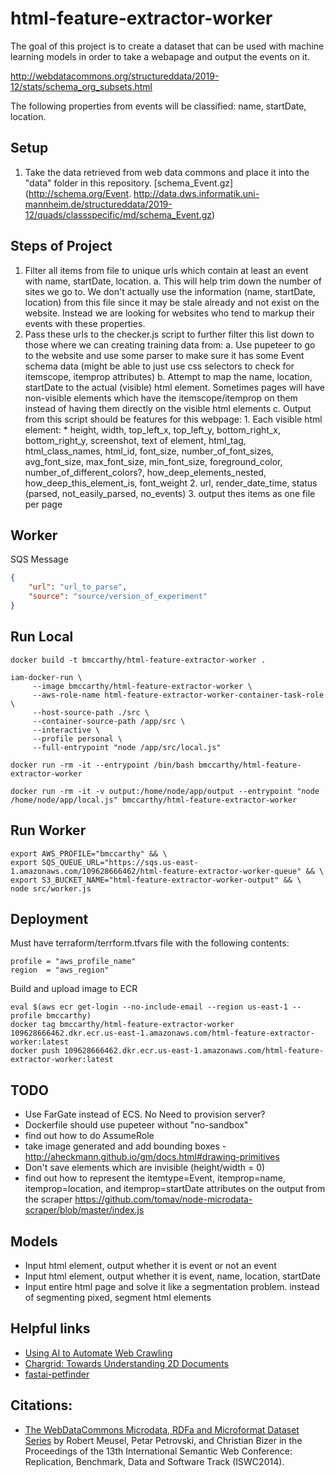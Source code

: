 # html-feature-extractor-worker

The goal of this project is to create a dataset that can be used with machine learning models in order to take a webapage and output the events on it.

http://webdatacommons.org/structureddata/2019-12/stats/schema_org_subsets.html

The following properties from events will be classified: name, startDate, location.

## Setup
1. Take the data retrieved from web data commons and place it into the "data" folder in this repository. [schema_Event.gz](http://schema.org/Event.
http://data.dws.informatik.uni-mannheim.de/structureddata/2019-12/quads/classspecific/md/schema_Event.gz)

## Steps of Project
1. Filter all items from file to unique urls which contain at least an event with name, startDate, location.
    a. This will help trim down the number of sites we go to.  We don't actually use the information (name, startDate, location) from this file since it may be stale already and not exist on the website.  Instead we are looking for websites who tend to markup their events with these properties.
2. Pass these urls to the checker.js script to further filter this list down to those where we can creating training data from:
    a. Use pupeteer to go to the website and use some parser to make sure it has some Event schema data (might be able to just use css selectors to check for itemscope, itemprop attributes)
    b. Attempt to map the name, location, startDate to the actual (visible) html element.  Sometimes pages will have non-visible elements which have the itemscope/itemprop on them instead of having them directly on the visible html elements
    c. Output from this script should be features for this webpage:
        1. Each visible html element:
            * height, width, top_left_x, top_left_y, bottom_right_x, bottom_right_y, screenshot, text of element, html_tag, html_class_names, html_id, font_size, number_of_font_sizes, avg_font_size, max_font_size, min_font_size, foreground_color, number_of_different_colors?, how_deep_elements_nested, how_deep_this_element_is, font_weight
        2. url, render_date_time, status (parsed, not_easily_parsed, no_events)
        3. output thes items as one file per page

## Worker
SQS Message
```json
{
    "url": "url_to_parse",
    "source": "source/version_of_experiment"
}
```

## Run Local
```shell
docker build -t bmccarthy/html-feature-extractor-worker .

iam-docker-run \
     --image bmccarthy/html-feature-extractor-worker \
     --aws-role-name html-feature-extractor-worker-container-task-role \
     --host-source-path ./src \
     --container-source-path /app/src \
     --interactive \
     --profile personal \
     --full-entrypoint "node /app/src/local.js"

docker run -rm -it --entrypoint /bin/bash bmccarthy/html-feature-extractor-worker

docker run -rm -it -v output:/home/node/app/output --entrypoint "node /home/node/app/local.js" bmccarthy/html-feature-extractor-worker
```

## Run Worker
```shell
export AWS_PROFILE="bmccarthy" && \
export SQS_QUEUE_URL="https://sqs.us-east-1.amazonaws.com/109628666462/html-feature-extractor-worker-queue" && \
export S3_BUCKET_NAME="html-feature-extractor-worker-output" && \
node src/worker.js

```

## Deployment
Must have terraform/terrform.tfvars file with the following contents:
```
profile = "aws_profile_name"
region  = "aws_region"
```

Build and upload image to ECR
```shell
eval $(aws ecr get-login --no-include-email --region us-east-1 --profile bmccarthy)
docker tag bmccarthy/html-feature-extractor-worker 109628666462.dkr.ecr.us-east-1.amazonaws.com/html-feature-extractor-worker:latest
docker push 109628666462.dkr.ecr.us-east-1.amazonaws.com/html-feature-extractor-worker:latest
```

## TODO
* Use FarGate instead of ECS. No Need to provision server?
* Dockerfile should use pupeteer without "no-sandbox"
* find out how to do AssumeRole 
* take image generated and add bounding boxes - http://aheckmann.github.io/gm/docs.html#drawing-primitives
* Don't save elements which are invisible (height/width = 0)
* find out how to represent the itemtype=Event, itemprop=name, itemprop=location, and itemprop=startDate attributes on the output from the scraper https://github.com/tomav/node-microdata-scraper/blob/master/index.js

## Models
* Input html element, output whether it is event or not an event
* Input html element, output whether it is event, name, location, startDate
* Input entire html page and solve it like a segmentation problem. instead of segmenting pixed, segment html elements 

## Helpful links

* [Using AI to Automate Web Crawling](https://www.semantics3.com/blog/ai-for-automated-web-crawling/)
* [Chargrid: Towards Understanding 2D Documents](https://arxiv.org/pdf/1809.08799.pdf)
* [fastai-petfinder](https://github.com/EtienneT/fastai-petfinder)

## Citations:

* [The WebDataCommons Microdata, RDFa and Microformat Dataset Series](https://www.wim.uni-mannheim.de/fileadmin/lehrstuehle/ki/pub/Meusel-etal-TheWDCMicrodataRdfaMicroformatsDataSeries-ISWC2014-rbds.pdf) by Robert Meusel, Petar Petrovski, and Christian Bizer in the Proceedings of the 13th International Semantic Web Conference: Replication, Benchmark, Data and Software Track (ISWC2014).

